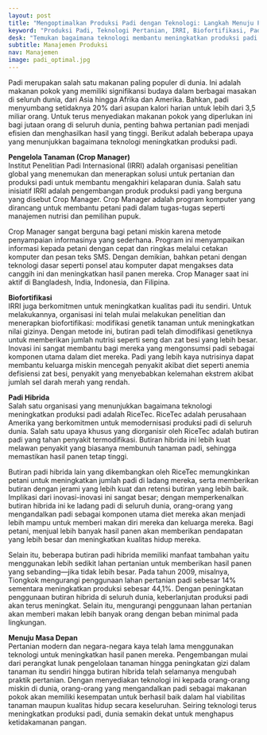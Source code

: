 ```yaml
---
layout: post
title: "Mengoptimalkan Produksi Padi dengan Teknologi: Langkah Menuju Pertanian Modern"
keyword: "Produksi Padi, Teknologi Pertanian, IRRI, Biofortifikasi, Padi Hibrida, Pertanian Modern, Konsultan Pertanian, Indonesia"
desk: "Temukan bagaimana teknologi membantu meningkatkan produksi padi dengan inovasi seperti Crop Manager, biofortifikasi, dan pengembangan padi hibrida"
subtitle: Manajemen Produksi
nav: Manajemen
image: padi_optimal.jpg
---
```


Padi merupakan salah satu makanan paling populer di dunia. Ini adalah makanan pokok yang memiliki signifikansi budaya dalam berbagai masakan di seluruh dunia, dari Asia hingga Afrika dan Amerika. Bahkan, padi menyumbang setidaknya 20% dari asupan kalori harian untuk lebih dari 3,5 miliar orang. Untuk terus menyediakan makanan pokok yang diperlukan ini bagi jutaan orang di seluruh dunia, penting bahwa pertanian padi menjadi efisien dan menghasilkan hasil yang tinggi. Berikut adalah beberapa upaya yang menunjukkan bagaimana teknologi meningkatkan produksi padi.

**Pengelola Tanaman (Crop Manager)**  
Institut Penelitian Padi Internasional (IRRI) adalah organisasi penelitian global yang menemukan dan menerapkan solusi untuk pertanian dan produksi padi untuk membantu mengakhiri kelaparan dunia. Salah satu inisiatif IRRI adalah pengembangan produk produksi padi yang berguna yang disebut Crop Manager. Crop Manager adalah program komputer yang dirancang untuk membantu petani padi dalam tugas-tugas seperti manajemen nutrisi dan pemilihan pupuk.

Crop Manager sangat berguna bagi petani miskin karena metode penyampaian informasinya yang sederhana. Program ini menyampaikan informasi kepada petani dengan cepat dan ringkas melalui cetakan komputer dan pesan teks SMS. Dengan demikian, bahkan petani dengan teknologi dasar seperti ponsel atau komputer dapat mengakses data canggih ini dan meningkatkan hasil panen mereka. Crop Manager saat ini aktif di Bangladesh, India, Indonesia, dan Filipina.

**Biofortifikasi**  
IRRI juga berkomitmen untuk meningkatkan kualitas padi itu sendiri. Untuk melakukannya, organisasi ini telah mulai melakukan penelitian dan menerapkan biofortifikasi: modifikasi genetik tanaman untuk meningkatkan nilai gizinya. Dengan metode ini, butiran padi telah dimodifikasi genetiknya untuk memberikan jumlah nutrisi seperti seng dan zat besi yang lebih besar. Inovasi ini sangat membantu bagi mereka yang mengonsumsi padi sebagai komponen utama dalam diet mereka. Padi yang lebih kaya nutrisinya dapat membantu keluarga miskin mencegah penyakit akibat diet seperti anemia defisiensi zat besi, penyakit yang menyebabkan kelemahan ekstrem akibat jumlah sel darah merah yang rendah.

**Padi Hibrida**  
Salah satu organisasi yang menunjukkan bagaimana teknologi meningkatkan produksi padi adalah RiceTec. RiceTec adalah perusahaan Amerika yang berkomitmen untuk memodernisasi produksi padi di seluruh dunia. Salah satu upaya khusus yang diorganisir oleh RiceTec adalah butiran padi yang tahan penyakit termodifikasi. Butiran hibrida ini lebih kuat melawan penyakit yang biasanya membunuh tanaman padi, sehingga memastikan hasil panen tetap tinggi.

Butiran padi hibrida lain yang dikembangkan oleh RiceTec memungkinkan petani untuk meningkatkan jumlah padi di ladang mereka, serta memberikan butiran dengan jerami yang lebih kuat dan retensi butiran yang lebih baik. Implikasi dari inovasi-inovasi ini sangat besar; dengan memperkenalkan butiran hibrida ini ke ladang padi di seluruh dunia, orang-orang yang mengandalkan padi sebagai komponen utama diet mereka akan menjadi lebih mampu untuk memberi makan diri mereka dan keluarga mereka. Bagi petani, menjual lebih banyak hasil panen akan memberikan pendapatan yang lebih besar dan meningkatkan kualitas hidup mereka.

Selain itu, beberapa butiran padi hibrida memiliki manfaat tambahan yaitu menggunakan lebih sedikit lahan pertanian untuk memberikan hasil panen yang sebanding—jika tidak lebih besar. Pada tahun 2009, misalnya, Tiongkok mengurangi penggunaan lahan pertanian padi sebesar 14% sementara meningkatkan produksi sebesar 44,1%. Dengan peningkatan penggunaan butiran hibrida di seluruh dunia, keberlanjutan produksi padi akan terus meningkat. Selain itu, mengurangi penggunaan lahan pertanian akan memberi makan lebih banyak orang dengan beban minimal pada lingkungan.

**Menuju Masa Depan**  
Pertanian modern dan negara-negara kaya telah lama menggunakan teknologi untuk meningkatkan hasil panen mereka. Pengembangan mulai dari perangkat lunak pengelolaan tanaman hingga peningkatan gizi dalam tanaman itu sendiri hingga butiran hibrida telah selamanya mengubah praktik pertanian. Dengan menyediakan teknologi ini kepada orang-orang miskin di dunia, orang-orang yang mengandalkan padi sebagai makanan pokok akan memiliki kesempatan untuk berhasil baik dalam hal viabilitas tanaman maupun kualitas hidup secara keseluruhan. Seiring teknologi terus meningkatkan produksi padi, dunia semakin dekat untuk menghapus ketidakamanan pangan.